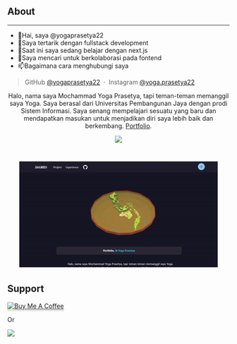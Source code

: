 
## About
---

- 👋Hai, saya @yogaprasetya22
- 👀Saya tertarik dengan fullstack development
- 🌱Saat ini saya sedang belajar dengan next.js
- 💞️Saya mencari untuk berkolaborasi pada fontend
- 📫Bagaimana cara menghubungi saya


> GitHub [@yogaprasetya22](https://github.com/yogaprasetya22) &nbsp;&middot;&nbsp;
> Instagram [@yoga.prasetya22](https://instagram/yoga.prasetya22)

<p align="center" width="500">Halo, nama saya Mochammad Yoga Prasetya, tapi teman-teman memanggil saya Yoga. Saya berasal dari Universitas Pembangunan Jaya dengan prodi Sistem Informasi. Saya senang mempelajari sesuatu yang baru dan mendapatkan masukan untuk menjadikan diri saya lebih baik dan berkembang.
 <a href="https://m-yogaprasetya.vercel.app" target="_blank">Portfolio</a>.</p>

<p align="center">
  <a href="https://saweria.co/yogaprasetya22">
    <img src="https://img.shields.io/badge/$-donate-ff69b4.svg?maxAge=2592000&amp;style=flat">
  </a>
</p>

<h1 align="center">
 <img src="https://github.com/yogaprasetya22/yogaprasetya22/blob/main/ezgif.com-gif-maker%20(10).gif" alt="YogaPrasetya" width="450"/>
</h1>
  
## Support

<a href="https://www.buymeacoffee.com/5Zn8Xh3l9" target="_blank"><img src="https://www.buymeacoffee.com/assets/img/custom_images/purple_img.png" alt="Buy Me A Coffee" style="height: 41px !important;width: 174px !important;box-shadow: 0px 3px 2px 0px rgba(190, 190, 190, 0.5) !important;-webkit-box-shadow: 0px 3px 2px 0px rgba(190, 190, 190, 0.5) !important;" ></a>

<p>Or</p> 

<a href="https://www.patreon.com/amitmerchant">
	<img src="https://c5.patreon.com/external/logo/become_a_patron_button@2x.png" width="160">
</a>


<!---
yogaprasetya22/yogaprasetya22 is a ✨ special ✨ repository because its `README.md` (this file) appears on your GitHub profile.
You can click the Preview link to take a look at your changes.
--->
